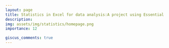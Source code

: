 ```yaml
---
layout: page
title: Statistics in Excel for data analysis:A project using Essential Math knowledage 
description: 
img: assets/img/statistics/homepage.png
importance: 12

giscus_comments: true
---
```

